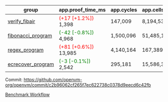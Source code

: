 | group | app.proof_time_ms | app.cycles | app.cells_used | leaf.proof_time_ms | leaf.cycles | leaf.cells_used |
| -- | -- | -- | -- | -- | -- | -- |
| [verify_fibair](https://github.com/openvm-org/openvm/blob/benchmark-results/benchmarks-pr/1417/verify_fibair-c2b96062cf265f7ec622738c0378d9eecd6c42fb.md) |<span style='color: red'>(+17 [+1.2%])</span> 1,398 |  147,009 |  8,194,532 |- | - | - |
| [fibonacci_program](https://github.com/openvm-org/openvm/blob/benchmark-results/benchmarks-pr/1417/fibonacci-c2b96062cf265f7ec622738c0378d9eecd6c42fb.md) |<span style='color: green'>(-42 [-0.8%])</span> 4,968 |  1,500,096 |  51,485,167 |- | - | - |
| [regex_program](https://github.com/openvm-org/openvm/blob/benchmark-results/benchmarks-pr/1417/regex-c2b96062cf265f7ec622738c0378d9eecd6c42fb.md) |<span style='color: red'>(+81 [+0.6%])</span> 13,985 |  4,140,164 |  167,389,450 |- | - | - |
| [ecrecover_program](https://github.com/openvm-org/openvm/blob/benchmark-results/benchmarks-pr/1417/ecrecover-c2b96062cf265f7ec622738c0378d9eecd6c42fb.md) |<span style='color: green'>(-3 [-0.1%])</span> 2,542 |  295,181 |  15,586,346 |- | - | - |


Commit: https://github.com/openvm-org/openvm/commit/c2b96062cf265f7ec622738c0378d9eecd6c42fb

[Benchmark Workflow](https://github.com/openvm-org/openvm/actions/runs/13803896472)

